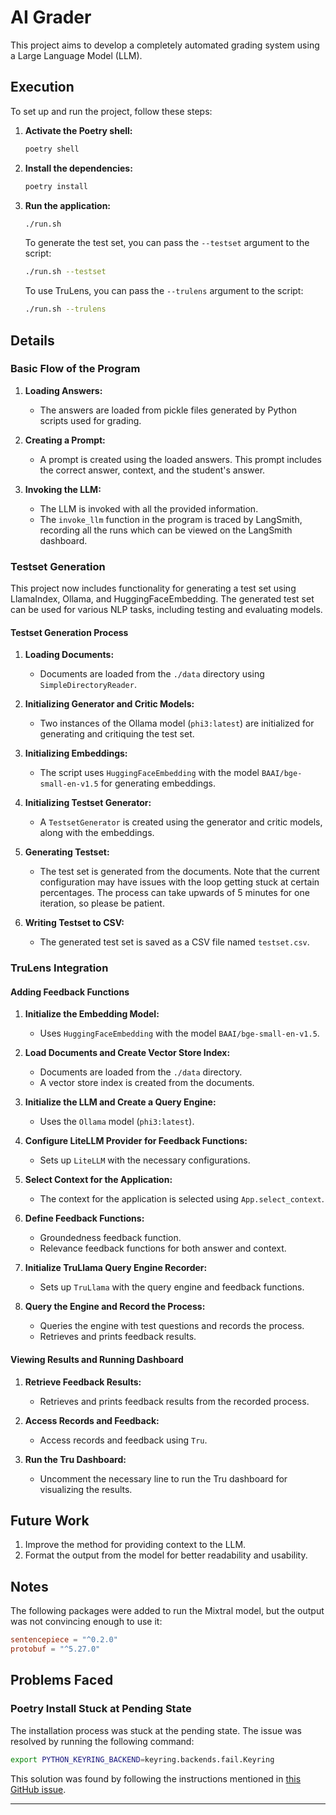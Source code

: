 
# AI Grader

This project aims to develop a completely automated grading system using a Large Language Model (LLM).

## Execution
To set up and run the project, follow these steps:

1. **Activate the Poetry shell:**
   ```bash
   poetry shell
   ```
2. **Install the dependencies:**
   ```bash
   poetry install
   ```
3. **Run the application:**
   ```bash
   ./run.sh
   ```

   To generate the test set, you can pass the `--testset` argument to the script:
   ```bash
   ./run.sh --testset
   ```

   To use TruLens, you can pass the `--trulens` argument to the script:
   ```bash
   ./run.sh --trulens
   ```

## Details

### Basic Flow of the Program

1. **Loading Answers:**
   - The answers are loaded from pickle files generated by Python scripts used for grading.
   
2. **Creating a Prompt:**
   - A prompt is created using the loaded answers. This prompt includes the correct answer, context, and the student's answer.
   
3. **Invoking the LLM:**
   - The LLM is invoked with all the provided information.
   - The `invoke_llm` function in the program is traced by LangSmith, recording all the runs which can be viewed on the LangSmith dashboard.

### Testset Generation

This project now includes functionality for generating a test set using LlamaIndex, Ollama, and HuggingFaceEmbedding. The generated test set can be used for various NLP tasks, including testing and evaluating models.

#### Testset Generation Process

1. **Loading Documents:**
   - Documents are loaded from the `./data` directory using `SimpleDirectoryReader`.
   
2. **Initializing Generator and Critic Models:**
   - Two instances of the Ollama model (`phi3:latest`) are initialized for generating and critiquing the test set.
   
3. **Initializing Embeddings:**
   - The script uses `HuggingFaceEmbedding` with the model `BAAI/bge-small-en-v1.5` for generating embeddings.
   
4. **Initializing Testset Generator:**
   - A `TestsetGenerator` is created using the generator and critic models, along with the embeddings.
   
5. **Generating Testset:**
   - The test set is generated from the documents. Note that the current configuration may have issues with the loop getting stuck at certain percentages. The process can take upwards of 5 minutes for one iteration, so please be patient.
   
6. **Writing Testset to CSV:**
   - The generated test set is saved as a CSV file named `testset.csv`.

### TruLens Integration

#### Adding Feedback Functions

1. **Initialize the Embedding Model:**
   - Uses `HuggingFaceEmbedding` with the model `BAAI/bge-small-en-v1.5`.

2. **Load Documents and Create Vector Store Index:**
   - Documents are loaded from the `./data` directory.
   - A vector store index is created from the documents.

3. **Initialize the LLM and Create a Query Engine:**
   - Uses the `Ollama` model (`phi3:latest`).

4. **Configure LiteLLM Provider for Feedback Functions:**
   - Sets up `LiteLLM` with the necessary configurations.

5. **Select Context for the Application:**
   - The context for the application is selected using `App.select_context`.

6. **Define Feedback Functions:**
   - Groundedness feedback function.
   - Relevance feedback functions for both answer and context.

7. **Initialize TruLlama Query Engine Recorder:**
   - Sets up `TruLlama` with the query engine and feedback functions.

8. **Query the Engine and Record the Process:**
   - Queries the engine with test questions and records the process.
   - Retrieves and prints feedback results.

#### Viewing Results and Running Dashboard

1. **Retrieve Feedback Results:**
   - Retrieves and prints feedback results from the recorded process.

2. **Access Records and Feedback:**
   - Access records and feedback using `Tru`.

3. **Run the Tru Dashboard:**
   - Uncomment the necessary line to run the Tru dashboard for visualizing the results.

## Future Work
1. Improve the method for providing context to the LLM.
2. Format the output from the model for better readability and usability.

## Notes
The following packages were added to run the Mixtral model, but the output was not convincing enough to use it:
```toml
sentencepiece = "^0.2.0"
protobuf = "^5.27.0"
```

## Problems Faced

### Poetry Install Stuck at Pending State
The installation process was stuck at the pending state. The issue was resolved by running the following command:
```bash
export PYTHON_KEYRING_BACKEND=keyring.backends.fail.Keyring
```
This solution was found by following the instructions mentioned in [this GitHub issue](https://github.com/python-poetry/poetry/issues/7235).

---

